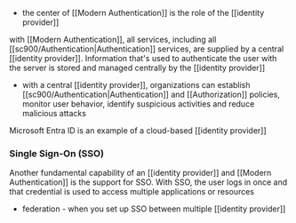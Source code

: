 - the center of [[Modern Authentication]] is the role of the [[identity provider]]

with [[Modern Authentication]], all services, including all [[sc900/Authentication|Authentication]] services, are supplied by a central [[identity provider]]. Information that's used to authenticate the user with the server is stored and managed centrally by the [[identity provider]]
- with a central [[identity provider]], organizations can establish [[sc900/Authentication|Authentication]] and [[Authorization]] policies, monitor user behavior, identify suspicious activities and reduce malicious attacks

Microsoft Entra ID is an example of a cloud-based [[identity provider]]

### Single Sign-On (SSO)
Another fundamental capability of an [[identity provider]] and [[Modern Authentication]] is the support for SSO. With SSO, the user logs in once and that credential is used to access multiple applications or resources
- federation - when you set up SSO between multiple [[identity provider]]
